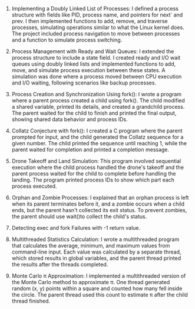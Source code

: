 
1. Implementing a Doubly Linked List of Processes: I defined a process structure with fields like PID, process name, and pointers for next` and prev. I then implemented functions to add, remove, and traverse processes, simulating operations similar to what the Linux kernel does. The project included process navigation to move between processes and a function to simulate process switching.

2. Process Management with Ready and Wait Queues: I extended the process structure to include a state field. I created ready and I/O wait queues using doubly linked lists and implemented functions to add, move, and simulate process execution between these states. A simulation was done where a process moved between CPU execution and I/O waiting, following scenarios like backup processes.

3. Process Creation and Synchronization Using fork(): I wrote a program where a parent process created a child using fork(). The child modified a shared variable, printed its details, and created a grandchild process. The parent waited for the child to finish and printed the final output, showing shared data behavior and process IDs.

4. Collatz Conjecture with fork(): I created a C program where the parent prompted for input, and the child generated the Collatz sequence for a given number. The child printed the sequence until reaching 1, while the parent waited for completion and printed a completion message.

5. Drone Takeoff and Land Simulation: This program involved sequential execution where the child process handled the drone's takeoff and the parent process waited for the child to complete before handling the landing. The program printed process IDs to show which part each process executed.

6. Orphan and Zombie Processes: I explained that an orphan process is left when its parent terminates before it, and a zombie occurs when a child ends, but the parent hasn't collected its exit status. To prevent zombies, the parent should use wait()to collect the child's status.

7. Detecting exec and fork Failures with -1 return value.

8. Multithreaded Statistics Calculation: I wrote a multithreaded program that calculates the average, minimum, and maximum values from command-line input. Each value was calculated by a separate thread, which stored results in global variables, and the parent thread printed the results after the threads completed.

9. Monte Carlo π Approximation: I implemented a multithreaded version of the Monte Carlo method to approximate π. One thread generated random (x, y) points within a square and counted how many fell inside the circle. The parent thread used this count to estimate π after the child thread finished.

